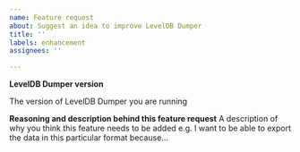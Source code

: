 ```yaml
---
name: Feature request
about: Suggest an idea to improve LevelDB Dumper
title: ''
labels: enhancement
assignees: ''

---
```


**LevelDB Dumper version**

The version of LevelDB Dumper you are running

**Reasoning and description behind this feature request**
A description of why you think this feature needs to be added e.g. I want to be able to export the data in this particular format because...
